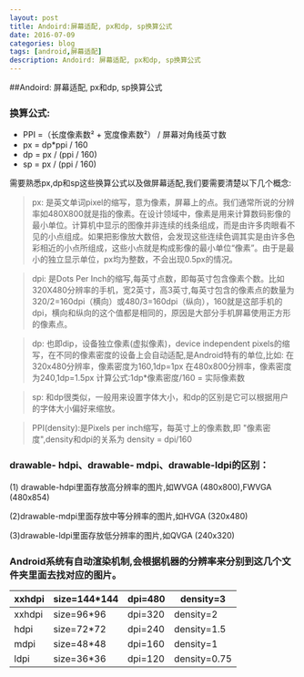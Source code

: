 ```yaml
---
layout: post
title: Andoird:屏幕适配, px和dp, sp换算公式
date: 2016-07-09
categories: blog
tags: [android,屏幕适配]
description: Andoird: 屏幕适配, px和dp, sp换算公式
---
```


##Andoird: 屏幕适配, px和dp, sp换算公式

### 换算公式:
* PPI =（长度像素数² + 宽度像素数²） / 屏幕对角线英寸数
* px = dp*ppi / 160
* dp = px / (ppi / 160)
* sp = px / (ppi / 160)

需要熟悉px,dp和sp这些换算公式以及做屏幕适配,我们要需要清楚以下几个概念:

> px: 是英文单词pixel的缩写，意为像素，屏幕上的点。我们通常所说的分辨率如480X800就是指的像素。在设计领域中，像素是用来计算数码影像的最小单位。计算机中显示的图像并非连续的线条组成，而是由许多肉眼看不见的小点组成。如果把影像放大数倍，会发现这些连续色调其实是由许多色彩相近的小点所组成，这些小点就是构成影像的最小单位“像素”。由于是最小的独立显示单位，px均为整数，不会出现0.5px的情况。

> dpi:  是Dots Per Inch的缩写,每英寸点数，即每英寸包含像素个数。比如320X480分辨率的手机，宽2英寸，高3英寸,每英寸包含的像素点的数量为320/2=160dpi（横向）或480/3=160dpi（纵向），160就是这部手机的dpi，横向和纵向的这个值都是相同的，原因是大部分手机屏幕使用正方形的像素点。


> dp: 也即dip，设备独立像素(虚拟像素)，device independent pixels的缩写，在不同的像素密度的设备上会自动适配,是Android特有的单位,比如:
     在320x480分辨率，像素密度为160,1dp=1px
        在480x800分辨率，像素密度为240,1dp=1.5px
        计算公式:1dp*像素密度/160 = 实际像素数 

> sp: 和dp很类似，一般用来设置字体大小，和dp的区别是它可以根据用户的字体大小偏好来缩放。

> PPI(density):是Pixels per inch缩写，每英寸上的像素数,即 "像素密度",density和dpi的关系为 density = dpi/160


### drawable- hdpi、drawable- mdpi、drawable-ldpi的区别：

(1) drawable-hdpi里面存放高分辨率的图片,如WVGA (480x800),FWVGA (480x854)

(2)drawable-mdpi里面存放中等分辨率的图片,如HVGA (320x480)

(3)drawable-ldpi里面存放低分辨率的图片,如QVGA (240x320)

### Android系统有自动渲染机制,会根据机器的分辨率来分别到这几个文件夹里面去找对应的图片。


xxhdpi | size=144*144   | dpi=480   | density=3|
--------------------|------------------|-----------------------|-----------------------|
xxhdpi | size=96*96   | dpi=320   | density=2|
hdpi|     size=72*72  |      dpi=240|   density=1.5|
mdpi|    size=48*48    |    dpi=160|   density=1|
ldpi|      size=36*36   |     dpi=120|   density=0.75|